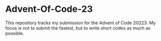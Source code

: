 # Advent-Of-Code-23
This repository tracks my submission for the Advent of Code 20223.
My focus is not to submit the fastest, but to write short codes as much as possible.
